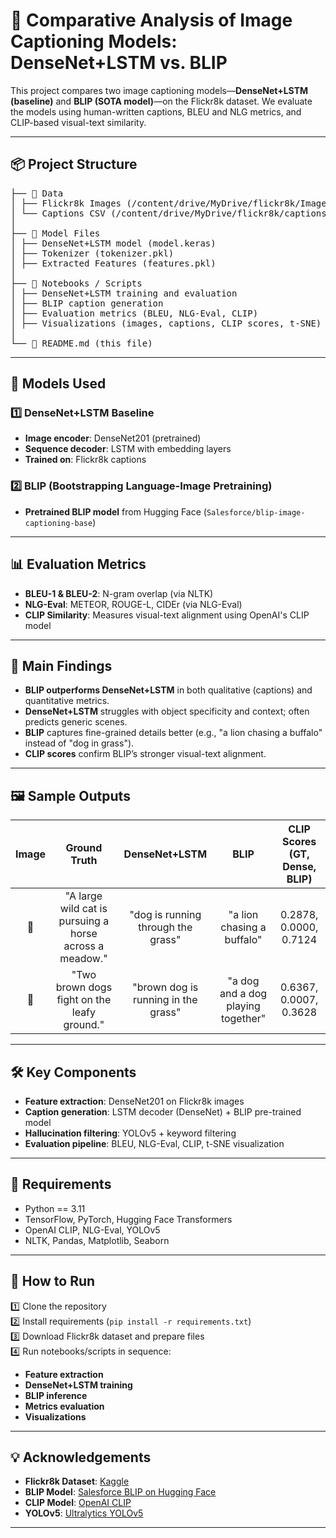 # 📸 Comparative Analysis of Image Captioning Models: DenseNet+LSTM vs. BLIP

This project compares two image captioning models—**DenseNet+LSTM (baseline)** and **BLIP (SOTA model)**—on the Flickr8k dataset. We evaluate the models using human-written captions, BLEU and NLG metrics, and CLIP-based visual-text similarity.

---

## 📦 Project Structure

<pre>
├── 📁 Data
│ ├── Flickr8k Images (/content/drive/MyDrive/flickr8k/Images)
│ └── Captions CSV (/content/drive/MyDrive/flickr8k/captions.txt)
│
├── 📁 Model Files
│ ├── DenseNet+LSTM model (model.keras)
│ ├── Tokenizer (tokenizer.pkl)
│ ├── Extracted Features (features.pkl)
│
├── 📂 Notebooks / Scripts
│ ├── DenseNet+LSTM training and evaluation
│ ├── BLIP caption generation
│ ├── Evaluation metrics (BLEU, NLG-Eval, CLIP)
│ ├── Visualizations (images, captions, CLIP scores, t-SNE)
│
└── 📄 README.md (this file)
</pre>

---

## 🧠 Models Used

### 1️⃣ DenseNet+LSTM Baseline
- **Image encoder**: DenseNet201 (pretrained)
- **Sequence decoder**: LSTM with embedding layers
- **Trained on**: Flickr8k captions

### 2️⃣ BLIP (Bootstrapping Language-Image Pretraining)
- **Pretrained BLIP model** from Hugging Face (`Salesforce/blip-image-captioning-base`)

---

## 📊 Evaluation Metrics

- **BLEU-1 & BLEU-2**: N-gram overlap (via NLTK)
- **NLG-Eval**: METEOR, ROUGE-L, CIDEr (via NLG-Eval)
- **CLIP Similarity**: Measures visual-text alignment using OpenAI's CLIP model

---

## 🚀 Main Findings

- **BLIP outperforms DenseNet+LSTM** in both qualitative (captions) and quantitative metrics.
- **DenseNet+LSTM** struggles with object specificity and context; often predicts generic scenes.
- **BLIP** captures fine-grained details better (e.g., "a lion chasing a buffalo" instead of "dog in grass").
- **CLIP scores** confirm BLIP’s stronger visual-text alignment.

---

## 🖼️ Sample Outputs

| Image | Ground Truth | DenseNet+LSTM | BLIP | CLIP Scores (GT, Dense, BLIP) |
| :---: | :----------: | :-----------: | :--: | :--------------------------: |
| 🦁 | "A large wild cat is pursuing a horse across a meadow." | "dog is running through the grass" | "a lion chasing a buffalo" | 0.2878, 0.0000, 0.7124 |
| 🐶 | "Two brown dogs fight on the leafy ground." | "brown dog is running in the grass" | "a dog and a dog playing together" | 0.6367, 0.0007, 0.3628 |

---

## 🛠️ Key Components

- **Feature extraction**: DenseNet201 on Flickr8k images
- **Caption generation**: LSTM decoder (DenseNet) + BLIP pre-trained model
- **Hallucination filtering**: YOLOv5 + keyword filtering
- **Evaluation pipeline**: BLEU, NLG-Eval, CLIP, t-SNE visualization

---

## 🔧 Requirements

- Python == 3.11
- TensorFlow, PyTorch, Hugging Face Transformers
- OpenAI CLIP, NLG-Eval, YOLOv5
- NLTK, Pandas, Matplotlib, Seaborn

---

## 📌 How to Run

1️⃣ Clone the repository  
2️⃣ Install requirements (`pip install -r requirements.txt`)  
3️⃣ Download Flickr8k dataset and prepare files  
4️⃣ Run notebooks/scripts in sequence:
   - **Feature extraction**
   - **DenseNet+LSTM training**
   - **BLIP inference**
   - **Metrics evaluation**
   - **Visualizations**

---

## 💡 Acknowledgements

- **Flickr8k Dataset**: [Kaggle](https://www.kaggle.com/datasets/adityajn105/flickr8k)
- **BLIP Model**: [Salesforce BLIP on Hugging Face](https://huggingface.co/Salesforce/blip-image-captioning-base)
- **CLIP Model**: [OpenAI CLIP](https://github.com/openai/CLIP)
- **YOLOv5**: [Ultralytics YOLOv5](https://github.com/ultralytics/yolov5)

---